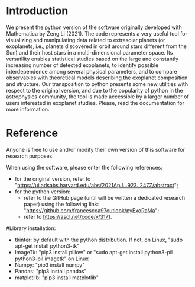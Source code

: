 # Introduction

We present the python version of the software originally developed with Mathematica by Zeng Li (2021). The code represents a very useful tool for visualizing and manipulating data related to extrasolar planets (or exoplanets, i.e., planets discovered in orbit around stars different from the Sun) and their host stars in a multi-dimensional parameter space. Its versatility enables statistical studies based on the large and constantly increasing number of detected exoplanets, to identify possible interdependence among several physical parameters, and to compare observables with theoretical models describing the exoplanet composition and structure. Our transposition to python presents some new utilities with respect to the original version, and due to the popularity of python in the astrophysics community, the tool is made accessible by a larger number of users interested in exoplanet studies.
Please, read the documentation for more information.

# Reference

Anyone is free to use and/or modify their own version of this software for research purposes. 

When using the software, please enter the following references:

- for the original version, refer to "https://ui.adsabs.harvard.edu/abs/2021ApJ...923..247Z/abstract";
- for the python version:
  - refer to the GitHub page (until will be written a dedicated research paper) using the following link: "https://github.com/francescoa97outlook/pyExoRaMa";
  - refer to https://ascl.net/code/v/3171.  


#Library installation:

- tkinter: by default with the python distribution. If not, on Linux, "sudo apt-get install python3-tk"
- ImageTk: "pip3 install pillow" or "sudo apt-get install python3-pil python3-pil.imagetk" on Linux
- Numpy: "pip3 install numpy"
- Pandas: "pip3 install pandas"
- matplotlib: "pip3 install matplotlib"
